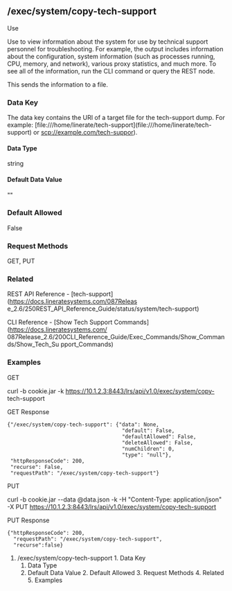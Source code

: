 ## /exec/system/copy-tech-support

Use

Use to view information about the system for use by technical support
personnel for troubleshooting. For example, the output includes information
about the configuration, system information (such as processes running, CPU,
memory, and network), various proxy statistics, and much more. To see all of
the information, run the CLI command or query the REST node.

This sends the information to a file.

### Data Key

The data key contains the URI of a target file for the tech-support dump. For
example: [file:///home/linerate/tech-support](file:///home/linerate/tech-
support) or [scp://example.com/tech-suppor](scp://example.com/tech-support)).

#### Data Type

string

#### Default Data Value

""

### Default Allowed

False

### Request Methods

GET, PUT

### Related

REST API Reference - [tech-support](https://docs.lineratesystems.com/087Releas
e_2.6/250REST_API_Reference_Guide/status/system/tech-support)

CLI Reference - [Show Tech Support Commands](https://docs.lineratesystems.com/
087Release_2.6/200CLI_Reference_Guide/Exec_Commands/Show_Commands/Show_Tech_Su
pport_Commands)

### Examples

GET

curl -b cookie.jar -k https://10.1.2.3:8443/lrs/api/v1.0/exec/system/copy-
tech-support

GET Response

    
    {"/exec/system/copy-tech-support": {"data": None,
                                         "default": False,
                                         "defaultAllowed": False,
                                         "deleteAllowed": False,
                                         "numChildren": 0,
                                         "type": "null"},
     "httpResponseCode": 200,
     "recurse": False,
     "requestPath": "/exec/system/copy-tech-support"}
    

PUT

curl -b cookie.jar --data @data.json -k -H "Content-Type: application/json" -X
PUT https://10.1.2.3:8443/lrs/api/v1.0/exec/system/copy-tech-support

PUT Response

    
    {"httpResponseCode": 200,
      "requestPath": "/exec/system/copy-tech-support",
      "recurse":false}

  1. /exec/system/copy-tech-support
    1. Data Key
      1. Data Type
      2. Default Data Value
    2. Default Allowed
    3. Request Methods
    4. Related
    5. Examples

